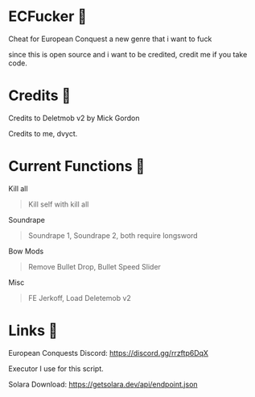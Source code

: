 # ECFucker 📜
Cheat for European Conquest a new genre that i want to fuck 

since this is open source and i want to be credited, credit me if you take code.

# Credits 🍆
Credits to Deletmob v2 by Mick Gordon

Credits to me, dvyct.

# Current Functions 🙏
Kill all
 > Kill self with kill all
 
Soundrape
 >Soundrape 1,
 Soundrape 2,
 both require longsword


Bow Mods
> Remove Bullet Drop,
  Bullet Speed Slider

Misc
 > FE Jerkoff,
   Load Deletemob v2
# Links 🔗
European Conquests Discord:  https://discord.gg/rrzftp6DqX

Executor I use for this script.

Solara Download: https://getsolara.dev/api/endpoint.json
